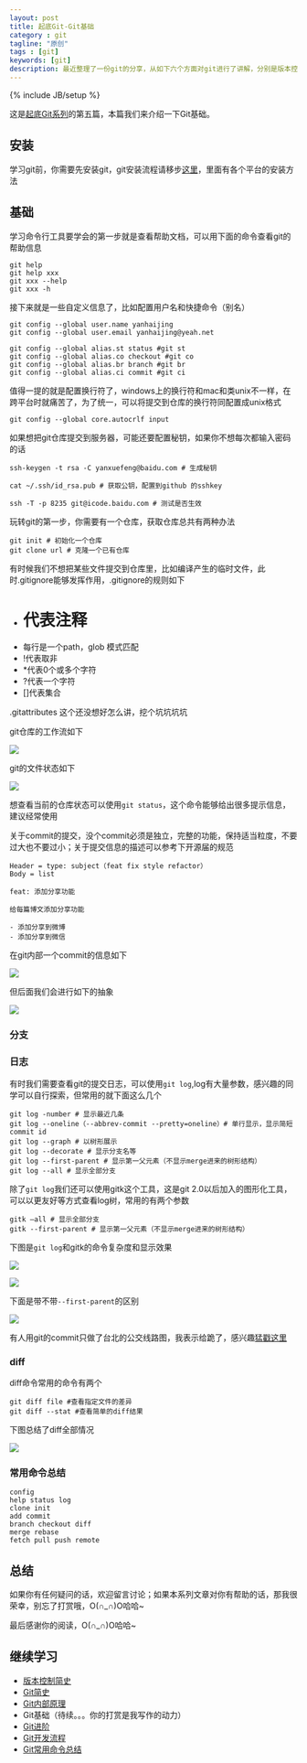 ```yaml
---
layout: post
title: 起底Git-Git基础
category : git
tagline: "原创"
tags : [git]
keywords: [git]
description: 最近整理了一份git的分享，从如下六个方面对git进行了讲解，分别是版本控制简史，Git简史，Git内部原理，Git基础，Git进阶，Git开发流程
---
```

{% include JB/setup %}

这是[起底Git系列](http://yanhaijing.com/git/2017/01/19/deep-git-0/)的第五篇，本篇我们来介绍一下Git基础。

## 安装
学习git前，你需要先安装git，git安装流程请移步[这里](https://git-scm.com/downloads
)，里面有各个平台的安装方法

## 基础
学习命令行工具要学会的第一步就是查看帮助文档，可以用下面的命令查看git的帮助信息

    git help
    git help xxx
    git xxx --help
    git xxx -h

接下来就是一些自定义信息了，比如配置用户名和快捷命令（别名）

    git config --global user.name yanhaijing
    git config --global user.email yanhaijing@yeah.net

    git config --global alias.st status #git st
    git config --global alias.co checkout #git co
    git config --global alias.br branch #git br
    git config --global alias.ci commit #git ci

值得一提的就是配置换行符了，windows上的换行符和mac和类unix不一样，在跨平台时就痛苦了，为了统一，可以将提交到仓库的换行符同配置成unix格式

    git config --global core.autocrlf input

如果想把git仓库提交到服务器，可能还要配置秘钥，如果你不想每次都输入密码的话

    ssh-keygen -t rsa -C yanxuefeng@baidu.com # 生成秘钥

    cat ~/.ssh/id_rsa.pub # 获取公钥，配置到github 的sshkey

    ssh -T -p 8235 git@icode.baidu.com # 测试是否生效

玩转git的第一步，你需要有一个仓库，获取仓库总共有两种办法

    git init # 初始化一个仓库
    git clone url # 克隆一个已有仓库

有时候我们不想把某些文件提交到仓库里，比如编译产生的临时文件，此时.gitignore能够发挥作用，.gitignore的规则如下

- # 代表注释
- 每行是一个path，glob 模式匹配
- !代表取非
- *代表0个或多个字符
- ?代表一个字符
- []代表集合

.gitattributes 这个还没想好怎么讲，挖个坑坑坑坑

git仓库的工作流如下

![]({{BLOG_IMG}}486.png)

git的文件状态如下

![]({{BLOG_IMG}}487.png)

想查看当前的仓库状态可以使用`git status`，这个命令能够给出很多提示信息，建议经常使用

关于commit的提交，没个commit必须是独立，完整的功能，保持适当粒度，不要过大也不要过小；关于提交信息的描述可以参考下开源届的规范

    Header = type: subject（feat fix style refactor）
    Body = list

    feat: 添加分享功能

    给每篇博文添加分享功能

    - 添加分享到微博
    - 添加分享到微信

在git内部一个commit的信息如下

![]({{BLOG_IMG}}488.png)

但后面我们会进行如下的抽象

![]({{BLOG_IMG}}489.png)

### 分支

### 日志
有时我们需要查看git的提交日志，可以使用`git log`,log有大量参数，感兴趣的同学可以自行探索，但常用的就下面这么几个
	git log -number # 显示最近几条	git log --oneline（--abbrev-commit --pretty=oneline）# 单行显示，显示简短commit id	git log --graph # 以树形展示	git log --decorate # 显示分支名等	git log --first-parent # 显示第一父元素（不显示merge进来的树形结构）
	git log --all # 显示全部分支
	
除了`git log`我们还可以使用gitk这个工具，这是git 2.0以后加入的图形化工具，可以以更友好等方式查看log树，常用的有两个参数

	gitk –all # 显示全部分支	gitk --first-parent # 显示第一父元素（不显示merge进来的树形结构）下图是`git log`和gitk的命令复杂度和显示效果

![]({{BLOG_IMG}}491.png)

![]({{BLOG_IMG}}492.png)

下面是带不带`--first-parent`的区别

![]({{BLOG_IMG}}493.png)

有人用git的commit只做了台北的公交线路图，我表示给跪了，感兴趣[猛戳这里](http://gugod.org/2009/12/git-graphing/)

### diff
diff命令常用的命令有两个

    git diff file #查看指定文件的差异
    git diff --stat #查看简单的diff结果

下图总结了diff全部情况

![]({{BLOG_IMG}}489.png)

### 常用命令总结

    config
    help status log
    clone init 
    add commit
    branch checkout diff
    merge rebase
    fetch pull push remote

## 总结
如果你有任何疑问的话，欢迎留言讨论；如果本系列文章对你有帮助的话，那我很荣幸，别忘了打赏哦，O(∩_∩)O哈哈~

最后感谢你的阅读，O(∩_∩)O哈哈~

## 继续学习
- [版本控制简史](http://yanhaijing.com/git/2017/01/19/deep-git-1/)
- [Git简史](http://yanhaijing.com/git/2017/01/19/deep-git-2/)
- [Git内部原理](http://yanhaijing.com/git/2017/02/08/deep-git-3/)
- Git基础（待续。。。你的打赏是我写作的动力）
- [Git进阶](http://yanhaijing.com/git/2017/02/09/deep-git-5/)
- [Git开发流程](http://yanhaijing.com/git/2017/02/09/deep-git-6/)
- [Git常用命令总结](http://yanhaijing.com/git/2014/11/01/my-git-note/)

